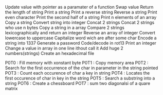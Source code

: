 Update value with pointer as a paramater of a function
Swap value
Return the length of string
Print a string
Print a reverse string
Reverse a string
Print even character
Print the second half of a string
Print n elements of an array
Copy a string
Convert string into integer
Concat 2 strings
Concat 2 strings who use n bytes
Copy a string in a array
Compare 2 strings lexicographically and return an integer 
Reverse an array of integer
Convert lowercase to uppercase
Capitalize word wich are after some char
Encode a string into 1337
Generate a password
Code/decode in rot13
Print an integer
Change a value in array in one line ithout call it
Add huge 2 numbers(strings)
Create an hexadecimal file

P0T0 : Fill memory with xonstant byte
P0T1 : Copy memory area
P0T2 : Search for the first occurrence of the char in parameter in the string pointed
POT3 : Count each occurence of char a key in string
POT4 : Locates the first occurence of char in key in the string
POT5 : Search a substring into a string
POT6 : Create a chessboard
POT7 : sum two diagonalsi of a quare matrix
